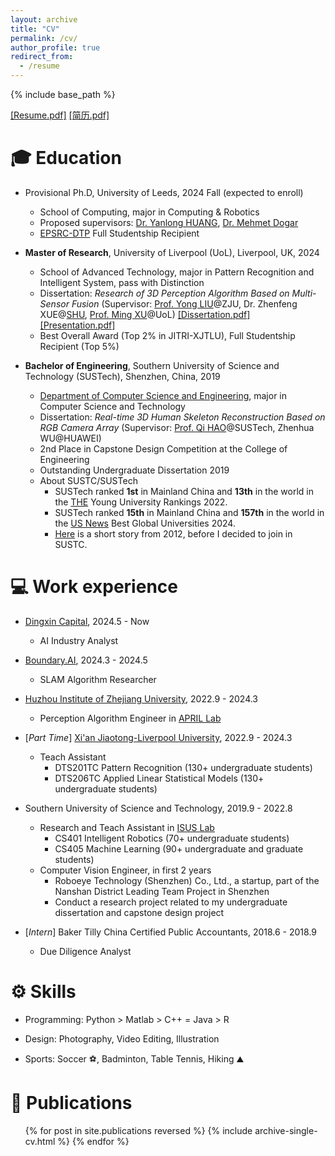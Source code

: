 ```yaml
---
layout: archive
title: "CV"
permalink: /cv/
author_profile: true
redirect_from:
  - /resume
---
```


{% include base_path %}


[[Resume.pdf]](https://drive.google.com/file/d/1KTl4qMLlP35uyPOUs-MBbq623duB3skY/view?usp=sharing)
[[简历.pdf]](https://drive.google.com/file/d/1drHYbIYqrfC0wJuacXsuvxk_bc-8C5Ar/view?usp=sharelink)

🎓 Education
======
* Provisional Ph.D, University of Leeds, 2024 Fall (expected to enroll)
  * School of Computing, major in Computing & Robotics
  * Proposed supervisors: [Dr. Yanlong HUANG](https://eps.leeds.ac.uk/computing/staff/8178/dr-yanlong-huang), [Dr. Mehmet Dogar](https://eps.leeds.ac.uk/computing/staff/743/dr-mehmet-dogar)
  * [EPSRC-DTP](https://www.ukri.org/what-we-do/developing-people-and-skills/epsrc/studentships/doctoral-training-partnerships) Full Studentship Recipient

* **Master of Research**, University of Liverpool (UoL), Liverpool, UK, 2024
  * School of Advanced Technology, major in Pattern Recognition and Intelligent System, pass with Distinction
  * Dissertation: *Research of 3D Perception Algorithm Based on Multi-Sensor Fusion* (Supervisor: [Prof. Yong LIU](https://person.zju.edu.cn/yongliu)@ZJU, Dr. Zhenfeng XUE@[SHU](https://en.shu.edu.cn), [Prof. Ming XU](https://scholar.xjtlu.edu.cn/en/persons/MingXu)@UoL) [[Dissertation.pdf]](https://drive.google.com/file/d/1h_z01E-gzJwrtmt--65jNTQUVI6D89dY/view?usp=share_link) [[Presentation.pdf]](https://drive.google.com/file/d/1xv2gnPGr_nwlN4iZcTVEdeZrv4rcFprx/view?usp=share_link)
  * Best Overall Award (Top 2% in JITRI-XJTLU), Full Studentship Recipient (Top 5%)

* **Bachelor of Engineering**, Southern University of Science and Technology (SUSTech), Shenzhen, China, 2019
  * [Department of Computer Science and Engineering](https://cse.sustech.edu.cn/en), major in Computer Science and Technology
  * Dissertation: *Real-time 3D Human Skeleton Reconstruction Based on RGB Camera Array* (Supervisor: [Prof. Qi HAO](https://cse.sustech.edu.cn/faculty/~haoq)@SUSTech, Zhenhua WU@HUAWEI)
  * 2nd Place in Capstone Design Competition at the College of Engineering
  * Outstanding Undergraduate Dissertation 2019
  * About SUSTC/SUSTech
    * SUSTech ranked **1st** in Mainland China and **13th** in the world in the [THE](https://www.timeshighereducation.com) Young University Rankings 2022.
    * SUSTech ranked **15th** in Mainland China and **157th** in the world in the [US News](https://www.timeshighereducation.com) Best Global Universities 2024.
    * [Here](https://www.nature.com/articles/nature.2012.10631) is a short story from 2012, before I decided to join in SUSTC. 

💻 Work experience
======
* [Dingxin Capital](http://www.dingxin-capital.com), 2024.5 - Now
  * AI Industry Analyst

* [Boundary.AI](https://www.boundaryai.cn/en), 2024.3 - 2024.5
  * SLAM Algorithm Researcher

* [Huzhou Institute of Zhejiang University](http://hzi.zju.edu.cn), 2022.9 - 2024.3
  * Perception Algorithm Engineer in [APRIL Lab](https://april.zju.edu.cn)

* [*Part Time*] [Xi'an Jiaotong-Liverpool University](https://www.xjtlu.edu.cn/en), 2022.9 - 2024.3
  * Teach Assistant
    * DTS201TC Pattern Recognition (130+ undergraduate students)
    * DTS206TC Applied Linear Statistical Models (130+ undergraduate students)

* Southern University of Science and Technology, 2019.9 - 2022.8
  * Research and Teach Assistant in [ISUS Lab](https://github.com/sustech-isus)
    * CS401 Intelligent Robotics (70+ undergraduate students)
    * CS405 Machine Learning (90+ undergraduate and graduate students)
  * Computer Vision Engineer, in first 2 years
    * Roboeye Technology (Shenzhen) Co., Ltd., a startup, part of the Nanshan District Leading Team Project in Shenzhen
    * Conduct a research project related to my undergraduate dissertation and capstone design project

* [*Intern*] Baker Tilly China Certified Public Accountants, 2018.6 - 2018.9
  * Due Diligence Analyst
  
⚙️ Skills
======
* Programming: Python > Matlab > C++ = Java > R

* Design: Photography, Video Editing, Illustration

* Sports: Soccer ⚽️, Badminton, Table Tennis, Hiking ⛰️

📑 Publications
======
  <ul>{% for post in site.publications reversed %}
    {% include archive-single-cv.html %}
  {% endfor %}</ul>
